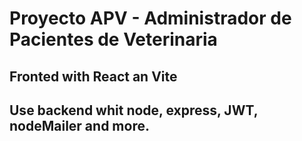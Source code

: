 # Proyecto APV - Administrador de Pacientes de Veterinaria

## Fronted with React an Vite

## Use backend whit node, express, JWT, nodeMailer and more.